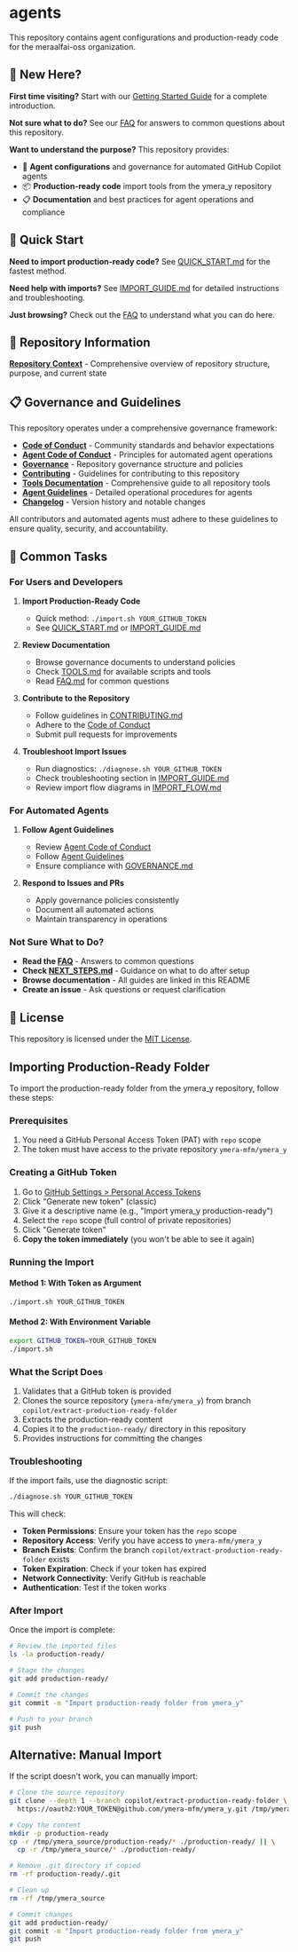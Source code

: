 # agents

This repository contains agent configurations and production-ready code for the meraalfai-oss organization.

## 👋 New Here?

**First time visiting?** Start with our [Getting Started Guide](GETTING_STARTED.md) for a complete introduction.

**Not sure what to do?** See our [FAQ](FAQ.md) for answers to common questions about this repository.

**Want to understand the purpose?** This repository provides:
- 🤖 **Agent configurations** and governance for automated GitHub Copilot agents
- 📦 **Production-ready code** import tools from the ymera_y repository
- 📋 **Documentation** and best practices for agent operations and compliance

## 🚀 Quick Start

**Need to import production-ready code?** See [QUICK_START.md](QUICK_START.md) for the fastest method.

**Need help with imports?** See [IMPORT_GUIDE.md](IMPORT_GUIDE.md) for detailed instructions and troubleshooting.

**Just browsing?** Check out the [FAQ](FAQ.md) to understand what you can do here.

## 📖 Repository Information

**[Repository Context](REPOSITORY_CONTEXT.md)** - Comprehensive overview of repository structure, purpose, and current state

## 📋 Governance and Guidelines

This repository operates under a comprehensive governance framework:

- **[Code of Conduct](CODE_OF_CONDUCT.md)** - Community standards and behavior expectations
- **[Agent Code of Conduct](AGENT_CODE_OF_CONDUCT.md)** - Principles for automated agent operations
- **[Governance](GOVERNANCE.md)** - Repository governance structure and policies
- **[Contributing](CONTRIBUTING.md)** - Guidelines for contributing to this repository
- **[Tools Documentation](TOOLS.md)** - Comprehensive guide to all repository tools
- **[Agent Guidelines](.github/agents/agent-guidelines.md)** - Detailed operational procedures for agents
- **[Changelog](CHANGELOG.md)** - Version history and notable changes

All contributors and automated agents must adhere to these guidelines to ensure quality, security, and accountability.

## 🎯 Common Tasks

### For Users and Developers

1. **Import Production-Ready Code**
   - Quick method: `./import.sh YOUR_GITHUB_TOKEN`
   - See [QUICK_START.md](QUICK_START.md) or [IMPORT_GUIDE.md](IMPORT_GUIDE.md)

2. **Review Documentation**
   - Browse governance documents to understand policies
   - Check [TOOLS.md](TOOLS.md) for available scripts and tools
   - Read [FAQ.md](FAQ.md) for common questions

3. **Contribute to the Repository**
   - Follow guidelines in [CONTRIBUTING.md](CONTRIBUTING.md)
   - Adhere to the [Code of Conduct](CODE_OF_CONDUCT.md)
   - Submit pull requests for improvements

4. **Troubleshoot Import Issues**
   - Run diagnostics: `./diagnose.sh YOUR_GITHUB_TOKEN`
   - Check troubleshooting section in [IMPORT_GUIDE.md](IMPORT_GUIDE.md)
   - Review import flow diagrams in [IMPORT_FLOW.md](IMPORT_FLOW.md)

### For Automated Agents

1. **Follow Agent Guidelines**
   - Review [Agent Code of Conduct](AGENT_CODE_OF_CONDUCT.md)
   - Follow [Agent Guidelines](.github/agents/agent-guidelines.md)
   - Ensure compliance with [GOVERNANCE.md](GOVERNANCE.md)

2. **Respond to Issues and PRs**
   - Apply governance policies consistently
   - Document all automated actions
   - Maintain transparency in operations

### Not Sure What to Do?

- **Read the [FAQ](FAQ.md)** - Answers to common questions
- **Check [NEXT_STEPS.md](NEXT_STEPS.md)** - Guidance on what to do after setup
- **Browse documentation** - All guides are linked in this README
- **Create an issue** - Ask questions or request clarification

## 📄 License

This repository is licensed under the [MIT License](LICENSE).

## Importing Production-Ready Folder

To import the production-ready folder from the ymera_y repository, follow these steps:

### Prerequisites

1. You need a GitHub Personal Access Token (PAT) with `repo` scope
2. The token must have access to the private repository `ymera-mfm/ymera_y`

### Creating a GitHub Token

1. Go to [GitHub Settings > Personal Access Tokens](https://github.com/settings/tokens)
2. Click "Generate new token" (classic)
3. Give it a descriptive name (e.g., "Import ymera_y production-ready")
4. Select the `repo` scope (full control of private repositories)
5. Click "Generate token"
6. **Copy the token immediately** (you won't be able to see it again)

### Running the Import

#### Method 1: With Token as Argument

```bash
./import.sh YOUR_GITHUB_TOKEN
```

#### Method 2: With Environment Variable

```bash
export GITHUB_TOKEN=YOUR_GITHUB_TOKEN
./import.sh
```

### What the Script Does

1. Validates that a GitHub token is provided
2. Clones the source repository (`ymera-mfm/ymera_y`) from branch `copilot/extract-production-ready-folder`
3. Extracts the production-ready content
4. Copies it to the `production-ready/` directory in this repository
5. Provides instructions for committing the changes

### Troubleshooting

If the import fails, use the diagnostic script:

```bash
./diagnose.sh YOUR_GITHUB_TOKEN
```

This will check:

- **Token Permissions**: Ensure your token has the `repo` scope
- **Repository Access**: Verify you have access to `ymera-mfm/ymera_y`
- **Branch Exists**: Confirm the branch `copilot/extract-production-ready-folder` exists
- **Token Expiration**: Check if your token has expired
- **Network Connectivity**: Verify GitHub is reachable
- **Authentication**: Test if the token works

### After Import

Once the import is complete:

```bash
# Review the imported files
ls -la production-ready/

# Stage the changes
git add production-ready/

# Commit the changes
git commit -m "Import production-ready folder from ymera_y"

# Push to your branch
git push
```

## Alternative: Manual Import

If the script doesn't work, you can manually import:

```bash
# Clone the source repository
git clone --depth 1 --branch copilot/extract-production-ready-folder \
  https://oauth2:YOUR_TOKEN@github.com/ymera-mfm/ymera_y.git /tmp/ymera_source

# Copy the content
mkdir -p production-ready
cp -r /tmp/ymera_source/production-ready/* ./production-ready/ || \
  cp -r /tmp/ymera_source/* ./production-ready/

# Remove .git directory if copied
rm -rf production-ready/.git

# Clean up
rm -rf /tmp/ymera_source

# Commit changes
git add production-ready/
git commit -m "Import production-ready folder from ymera_y"
git push
```